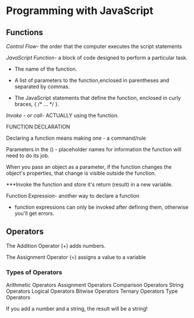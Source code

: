 # Programming with JavaScript

## Functions

*Control Flow*- the order that the computer executes the script statements

*JavaScript Function*- a block of code designed to perform a particular task.

- The name of the function.

- A list of parameters to the function,enclosed in parentheses and separated by commas.

- The JavaScript statements that define the function, enclosed in curly braces, { /* … */ }.

*Invoke - or call*- ACTUALLY using the function.

FUNCTION DECLARATION

Declaring a function means making one - a command/rule

Parameters in the () - placeholder names for information the function will need to do its job.

When you pass an object as a parameter, if the function changes the object's properties, that change is visible outside the function.

***Invoke the function and store it's return (result) in a new variable.

Function Expression- another way to declare a function
    
- function expressions can only be invoked after defining them, otherwise you'll get errors.

## Operators

The Addition Operator (+) adds numbers.

The Assignment Operator (=) assigns a value to a variable

### Types of Operators

Arithmetic Operators
Assignment Operators
Comparison Operators
String Operators
Logical Operators
Bitwise Operators
Ternary Operators
Type Operators

If you add a number and a string, the result will be a string!


